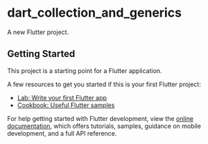 # dart_collection_and_generics

A new Flutter project.

## Getting Started

This project is a starting point for a Flutter application.

A few resources to get you started if this is your first Flutter project:

- [Lab: Write your first Flutter app](https://docs.flutter.dev/get-started/codelab)
- [Cookbook: Useful Flutter samples](https://docs.flutter.dev/cookbook)

For help getting started with Flutter development, view the
[online documentation](https://docs.flutter.dev/), which offers tutorials,
samples, guidance on mobile development, and a full API reference.
<p>
<ima src="https://user-images.githubusercontent.com/116253963/214763861-4263fcd2-7b92-474c-a1d5-91f1141f9b81.PNG" hight=50% width=50>
</p>
